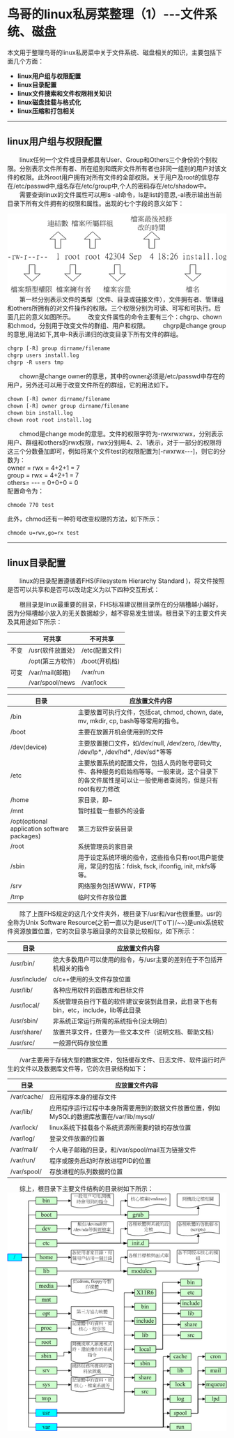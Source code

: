 # 鸟哥的linux私房菜整理（1）---文件系统、磁盘
本文用于整理鸟哥的linux私房菜中关于文件系统、磁盘相关的知识，主要包括下面几个方面：
- **linux用户组与权限配置**
- **linux目录配置**
- **linux文件搜索和文件权限相关知识**
- **linux磁盘挂载与格式化**
- **linux压缩和打包相关**
---------------
## **linux用户组与权限配置**  
&ensp;&ensp;&ensp;&ensp;linux任何一个文件或目录都具有User、Group和Others三个身份的个别权限。分别表示文件所有者、所在组别和既非文件所有者也非同一组别的用户对该文件的权限。此外root用户拥有对所有文件的全部权限。关于用户及root的信息存在/etc/passwd中,组名存在/etc/group中,个人的密码存在/etc/shadow中。  
&ensp;&ensp;&ensp;&ensp;需要查询linux的文件属性可以用ls -al命令，ls是list的意思,-al表示输出当前目录下所有文件拥有的权限和属性。出现的七个字段的意义如下：  
<div align=center><img src="https://github.com/cjh9368/cjh_blog/blob/master/img/%E6%9D%83%E9%99%90%E5%B1%9E%E6%80%A7.gif"></div>  
&ensp;&ensp;&ensp;&ensp;第一栏分别表示文件的类型（文件、目录或链接文件），文件拥有者、管理组和others所拥有的对文件操作的权限。三个权限分别为可读、可写和可执行。后面几拦的意义如图所示。   
&ensp;&ensp;&ensp;&ensp;改变文件属性的命令主要有三个：chgrp、chown和chmod，分别用于改变文件的群组、用户和权限。   
&ensp;&ensp;&ensp;&ensp;chgrp是change group的意思,用法如下,其中-R表示递归的改变目录下所有文件的群组。

```shell
chgrp [-R] group dirname/filename
chgrp users install.log
chgrp -R users tmp
```  
&ensp;&ensp;&ensp;&ensp;chown是change owner的意思，其中的owner必须是/etc/passwd中存在的用户，另外还可以用于改变文件所在的群组，它的用法如下。 

```shell
chown [-R] owner dirname/filename
chown [-R] owner group dirname/filename
chown bin install.log
chown root root install.log
```  
&ensp;&ensp;&ensp;&ensp;chmod是change mode的意思。文件的权限字符为-rwxrwxrwx，分别表示用户、群组和others的rwx权限，rwx分别用4、2、1表示，对于一部分的权限将这三个分数叠加即可，例如将某个文件test的权限配置为[-rwxrwx---]，则它的分数为：  
owner = rwx = 4+2+1 = 7  
group = rwx = 4+2+1 = 7  
others= --- = 0+0+0 = 0  
配置命令为：  

```
chmode 770 test
```
此外，chmod还有一种符号改变权限的方法，如下所示： 

```Bash  
chmode u=rwx,go=rx test
```   
--------------------------
## **linux目录配置**
&ensp;&ensp;&ensp;&ensp;linux的目录配置遵循着FHS(Filesystem Hierarchy Standard )，将文件按照是否可以共享和是否可以改动定义为以下四种交互形式：    
<table>
<thead>
<tr>
  <th ></th>
  <th >可共享 </th>
  <th >不可共享</th>
</tr>
</thead>
<tbody>
<tr>
  <td>不变</td>
  <td>/usr(软件放置处)</td>
  <td>/etc(配置文件)</td>
</tr>
<tr>
  <td></td>
  <td>/opt(第三方软件)</td>
  <td>/boot(开机档)</td>
</tr>
<tr>
  <td>可变</td>
  <td>/var/mail(邮箱)</td>
  <td>/var/run</td>
</tr>
<tr>
  <td></td>
  <td>/var/spool/news</td>
  <td>/var/lock</td>
</tr>

&ensp;&ensp;&ensp;&ensp;根目录是linux最重要的目录，FHS标准建议根目录所在的分隔槽越小越好，因为分隔槽越小放入的无关数据越少，越不容易发生错误。根目录下的主要文件夹及其用途如下所示：

<table>
<thead>
<tr>
  <th >目录</th>
  <th >应放置文件内容</th>
</tr>
</thead>
<tbody>

<tr>
  <td>/bin</td>
  <td>主要放置可执行文件，包括cat, chmod, chown, date, mv, mkdir, cp, bash等等常用的指令。</td>
</tr>

<tr>
  <td>/boot</td>
  <td>主要在放置开机会使用到的文件</td>
</tr>

<tr>
  <td>/dev(device)</td>
  <td>主要放置接口文件，如/dev/null, /dev/zero, /dev/tty, /dev/lp*, /dev/hd*, /dev/sd*等等</td>
</tr>

<tr>
  <td>/etc</td>
  <td>主要放置系统的配置文件，包括人员的账号密码文件、各种服务的启始档等等。一般来说，这个目录下的各文件属性是可以让一般使用者查阅的，但是只有root有权力修改</td>
</tr>

<tr>
  <td>/home</td>
  <td>家目录，即~</td>
</tr>

<tr>
  <td>/mnt</td>
  <td>暂时挂载一些额外的设备</td>
</tr>

<tr>
  <td>/opt(optional application software packages)</td>
  <td>第三方软件安装目录</td>
</tr>
<tr>
  <td>/root</td>
  <td>系统管理员的家目录</td>
</tr>
<tr>
  <td>/sbin</td>
  <td>用于设定系统环境的指令，这些指令只有root用户能使用，常见的包括：fdisk, fsck, ifconfig, init, mkfs等等。</td>
</tr>
<tr>
  <td>/srv</td>
  <td>网络服务包括WWW，FTP等</td>
</tr>
<tr>
  <td>/tmp</td>
  <td>临时文件存放位置</td>
</tr>
</tbody>
</table> 

&ensp;&ensp;&ensp;&ensp;除了上面FHS规定的这几个文件夹外，根目录下/usr和/var也很重要。usr的全称为Unix Software Resource(之前一直以为是user/(ㄒoㄒ)/~~)是unix系统软件资源放置位置，它的次目录与跟目录的次目录比较相似，如下所示：

<table>
<thead>
<tr>
  <th >目录</th>
  <th >应放置文件内容</th>
</tr>
</thead>
<tbody>

<tr>
  <td>/usr/bin/</td>
  <td>绝大多数用户可以使用的指令，与/usr主要的差别在于不包括开机相关的指令</td>
</tr>

<tr>
  <td>/usr/include/</td>
  <td>c/c++使用的头文件存放位置</td>
</tr>

<tr>
  <td>/usr/lib/</td>
  <td>各种应用软件的函数库和目标文件</td>
</tr>

<tr>
  <td>/usr/local/</td>
  <td>系统管理员自行下载的软件建议安装到此目录，此目录下也有bin，etc，include，lib等此目录</td>
</tr>

<tr>
  <td>/usr/sbin/</td>
  <td>非系统正常运行所需的系统指令(没太明白)</td>
</tr>

<tr>
  <td>/usr/share/</td>
  <td>放置共享文件，住要为一些文本文件（说明文档、帮助文档）</td>
</tr>

<tr>
  <td>/usr/src/</td>
  <td>一般源代码存放位置</td>
</tr>
</tbody>
</table> 

&ensp;&ensp;&ensp;&ensp;/var主要用于存储大型的数据文件，包括缓存文件、日志文件、软件运行时产生的文件以及数据库文件等，它的次目录结构如下：
<table>
<thead>
<tr>
  <th >目录</th>
  <th >应放置文件内容</th>
</tr>
</thead>
<tbody>

<tr>
  <td>/var/cache/</td>
  <td>应用程序本身的缓存文件</td>
</tr>

<tr>
  <td>/var/lib/</td>
  <td>应用程序运行过程中本身所需要用到的数据文件放置位置，例如MySQL的数据库放置在/var/lib/mysql/</td>
</tr>

<tr>
  <td>/var/lock/</td>
  <td>linux系统下挂载各个系统资源所需要的锁的存放位置</td>
</tr>

<tr>
  <td>/var/log/</td>
  <td>登录文件放置的位置</td>
</tr>

<tr>
  <td>/var/mail/</td>
  <td>个人电子邮箱的目录，和/var/spool/mail互为链接文件</td>
</tr>

<tr>
  <td>/var/run/</td>
  <td>程序或服务启动时存放进程PID的位置</td>
</tr>

<tr>
  <td>/var/spool/</td>
  <td>存放进程的队列数据的位置</td>
</tr>

</tbody>
</table>  
&ensp;&ensp;&ensp;&ensp;综上，根目录下主要文件结构的目录树如下所示： 
<div align=center><img src="https://github.com/cjh9368/cjh_blog/blob/master/img/directory_tree.gif"></div> 


